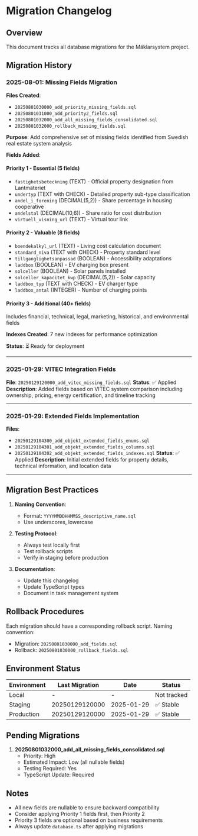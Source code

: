 # Migration Changelog

## Overview
This document tracks all database migrations for the Mäklarsystem project.

## Migration History

### 2025-08-01: Missing Fields Migration
**Files Created**: 
- `20250801030000_add_priority_missing_fields.sql`
- `20250801031000_add_priority2_fields.sql`
- `20250801032000_add_all_missing_fields_consolidated.sql`
- `20250801032000_rollback_missing_fields.sql`

**Purpose**: Add comprehensive set of missing fields identified from Swedish real estate system analysis

**Fields Added**:

#### Priority 1 - Essential (5 fields)
- `fastighetsbeteckning` (TEXT) - Official property designation from Lantmäteriet
- `undertyp` (TEXT with CHECK) - Detailed property sub-type classification
- `andel_i_forening` (DECIMAL(5,2)) - Share percentage in housing cooperative
- `andelstal` (DECIMAL(10,6)) - Share ratio for cost distribution
- `virtuell_visning_url` (TEXT) - Virtual tour link

#### Priority 2 - Valuable (8 fields)
- `boendekalkyl_url` (TEXT) - Living cost calculation document
- `standard_niva` (TEXT with CHECK) - Property standard level
- `tillganglighetsanpassad` (BOOLEAN) - Accessibility adaptations
- `laddbox` (BOOLEAN) - EV charging box present
- `solceller` (BOOLEAN) - Solar panels installed
- `solceller_kapacitet_kwp` (DECIMAL(5,2)) - Solar capacity
- `laddbox_typ` (TEXT with CHECK) - EV charger type
- `laddbox_antal` (INTEGER) - Number of charging points

#### Priority 3 - Additional (40+ fields)
Includes financial, technical, legal, marketing, historical, and environmental fields

**Indexes Created**: 7 new indexes for performance optimization

**Status**: ⏳ Ready for deployment

---

### 2025-01-29: VITEC Integration Fields
**File**: `20250129120000_add_vitec_missing_fields.sql`
**Status**: ✅ Applied
**Description**: Added fields based on VITEC system comparison including ownership, pricing, energy certification, and timeline tracking

---

### 2025-01-29: Extended Fields Implementation
**Files**:
- `20250129104300_add_objekt_extended_fields_enums.sql`
- `20250129104301_add_objekt_extended_fields_columns.sql`
- `20250129104302_add_objekt_extended_fields_indexes.sql`
**Status**: ✅ Applied
**Description**: Initial extended fields for property details, technical information, and location data

---

## Migration Best Practices

1. **Naming Convention**: 
   - Format: `YYYYMMDDHHMMSS_descriptive_name.sql`
   - Use underscores, lowercase

2. **Testing Protocol**:
   - Always test locally first
   - Test rollback scripts
   - Verify in staging before production

3. **Documentation**:
   - Update this changelog
   - Update TypeScript types
   - Document in task management system

## Rollback Procedures

Each migration should have a corresponding rollback script. Naming convention:
- Migration: `20250801030000_add_fields.sql`
- Rollback: `20250801030000_rollback_fields.sql`

## Environment Status

| Environment | Last Migration | Date | Status |
|-------------|----------------|------|--------|
| Local | - | - | Not tracked |
| Staging | 20250129120000 | 2025-01-29 | ✅ Stable |
| Production | 20250129120000 | 2025-01-29 | ✅ Stable |

## Pending Migrations

1. **20250801032000_add_all_missing_fields_consolidated.sql**
   - Priority: High
   - Estimated Impact: Low (all nullable fields)
   - Testing Required: Yes
   - TypeScript Update: Required

## Notes

- All new fields are nullable to ensure backward compatibility
- Consider applying Priority 1 fields first, then Priority 2
- Priority 3 fields are optional based on business requirements
- Always update `database.ts` after applying migrations